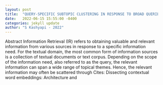 ```yaml
---
layout: post
title:  "QUERY-SPECIFIC SUBTOPIC CLUSTERING IN RESPONSE TO BROAD QUERIES"
date:   2022-06-15 15:55:00 -0400
categories: jekyll update
author: "S Kashyapi - 2022"
---
```

Abstract Information Retrieval (IR) refers to obtaining valuable and relevant information from various sources in response to a specific information need. For the textual domain, the most common form of information sources is a collection of textual documents or text corpus. Depending on the scope of the information need, also referred to as the query, the relevant information can span a wide range of topical themes. Hence, the relevant information may often be scattered through  Cites: Dissecting contextual word embeddings: Architecture and